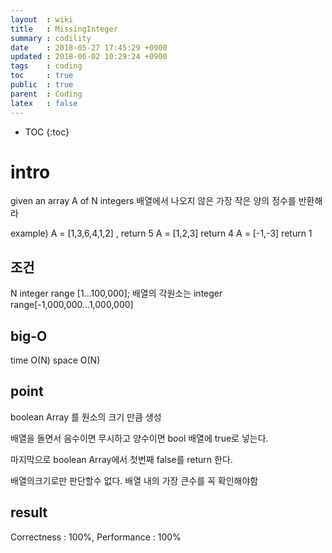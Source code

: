 ```yaml
---
layout  : wiki
title   : MissingInteger
summary : codility
date    : 2018-05-27 17:45:29 +0900
updated : 2018-06-02 10:29:24 +0900
tags    : coding
toc     : true
public  : true
parent  : Coding
latex   : false
---
```

* TOC
{:toc}

# intro
given an array A of N integers
배열에서 나오지 않은 가장 작은 양의 정수를 반환해라


example)
A = [1,3,6,4,1,2] , return 5
A = [1,2,3] return 4
A = [-1,-3] return 1


## 조건
N  integer range [1...100,000];
배열의 각원소는 integer range[-1,000,000...1,000,000]

## big-O
time O(N)
space O(N)

## point

boolean Array 를 원소의 크기 만큼 생성

배열을 돌면서 음수이면 무시하고 양수이면 
bool 배열에 true로 넣는다.

마지막으로 boolean Array에서 첫번째 false를 return 한다.

배열의크기로만 판단할수 없다.
배열 내의 가장 큰수를 꼭 확인해야함

## result
Correctness : 100%, Performance :  100%

